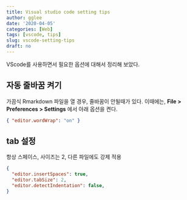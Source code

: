 ```yaml
---
title: Visual studio code setting tips
author: gglee
date: '2020-04-05'
categories: [Web]
tags: [vscode, tips]
slug: vscode-setting-tips
draft: no
---
```


VScode를 사용하면서 필요한 옵션에 대해서 정리해 보았다.

## 자동 줄바꿈 켜기

가끔식 Rmarkdown 파일을 열 경우, 줄바꿈이 안될때가 있다. 이때에는,
**File > Preferences > Settings** 에서 아래 옵션을 켠다.

```json
{ "editor.wordWrap": "on" }
```

## tab 설정

항상 스페이스, 사이즈는 2, 다른 파일에도 강제 적용

```json
{
  "editor.insertSpaces": true,
  "editor.tabSize": 2,
  "editor.detectIndentation": false,
}
```
